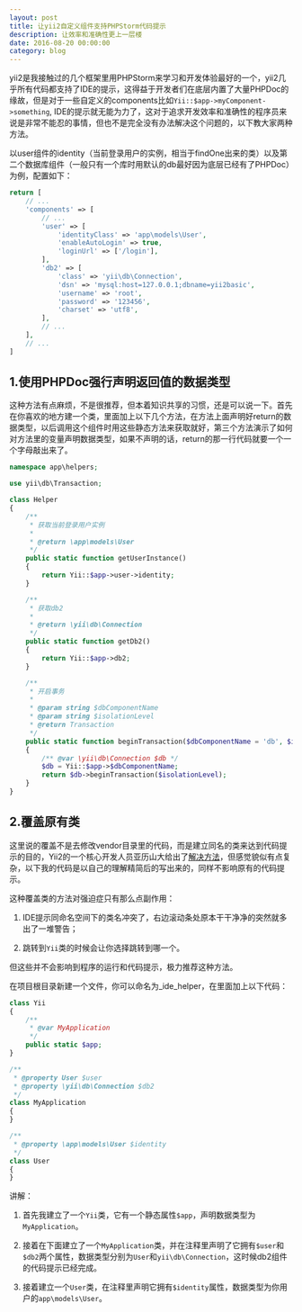 ```yaml
---
layout: post
title: 让yii2自定义组件支持PHPStorm代码提示
description: 让效率和准确性更上一层楼
date: 2016-08-20 00:00:00
category: blog
---
```


yii2是我接触过的几个框架里用PHPStorm来学习和开发体验最好的一个，yii2几乎所有代码都支持了IDE的提示，这得益于开发者们在底层内置了大量PHPDoc的缘故，但是对于一些自定义的components比如`Yii::$app->myComponent->something`, IDE的提示就无能为力了，这对于追求开发效率和准确性的程序员来说是非常不能忍的事情，但也不是完全没有办法解决这个问题的，以下教大家两种方法。

以user组件的identity（当前登录用户的实例，相当于findOne出来的类）以及第二个数据库组件（一般只有一个库时用默认的db最好因为底层已经有了PHPDoc）为例，配置如下：

```php
return [
    // ...
    'components' => [
        // ...
        'user' => [
            'identityClass' => 'app\models\User',
            'enableAutoLogin' => true,
            'loginUrl' => ['/login'],
        ],
        'db2' => [
            'class' => 'yii\db\Connection',
            'dsn' => 'mysql:host=127.0.0.1;dbname=yii2basic',
            'username' => 'root',
            'password' => '123456',
            'charset' => 'utf8',
        ],
        // ...
    ],
    // ...
]
```

## 1.使用PHPDoc强行声明返回值的数据类型

这种方法有点麻烦，不是很推荐，但本着知识共享的习惯，还是可以说一下。首先在你喜欢的地方建一个类，里面加上以下几个方法，在方法上面声明好return的数据类型，以后调用这个组件时用这些静态方法来获取就好，第三个方法演示了如何对方法里的变量声明数据类型，如果不声明的话，return的那一行代码就要一个一个字母敲出来了。

```php
namespace app\helpers;

use yii\db\Transaction;

class Helper
{
    /**
     * 获取当前登录用户实例
     * 
     * @return \app\models\User
     */
    public static function getUserInstance()
    {
        return Yii::$app->user->identity;
    }

    /**
     * 获取db2
     * 
     * @return \yii\db\Connection
     */
    public static function getDb2()
    {
        return Yii::$app->db2;
    }

    /**
     * 开启事务
     *
     * @param string $dbComponentName
     * @param string $isolationLevel
     * @return Transaction
     */
    public static function beginTransaction($dbComponentName = 'db', $isolationLevel = Transaction::SERIALIZABLE)
    {
        /** @var \yii\db\Connection $db */
        $db = Yii::$app->$dbComponentName;
        return $db->beginTransaction($isolationLevel);
    }
}
```

## 2.覆盖原有类

这里说的覆盖不是去修改vendor目录里的代码，而是建立同名的类来达到代码提示的目的，Yii2的一个核心开发人员亚历山大给出了[解决方法](https://github.com/samdark/yii2-cookbook/blob/master/book/ide-autocompletion.md)，但感觉貌似有点复杂，以下我的代码是以自己的理解精简后的写出来的，同样不影响原有的代码提示。

这种覆盖类的方法对强迫症只有那么点副作用：

1. IDE提示同命名空间下的类名冲突了，右边滚动条处原本干干净净的突然就多出了一堆警告；

2. 跳转到`Yii`类的时候会让你选择跳转到哪一个。

但这些并不会影响到程序的运行和代码提示，极力推荐这种方法。

在项目根目录新建一个文件，你可以命名为_ide_helper，在里面加上以下代码：

```php
class Yii
{
    /**
     * @var MyApplication
     */
    public static $app;
}

/**
 * @property User $user
 * @property \yii\db\Connection $db2
 */
class MyApplication
{
}

/**
 * @property \app\models\User $identity
 */
class User
{
}
```

讲解：

1. 首先我建立了一个`Yii`类，它有一个静态属性`$app`，声明数据类型为`MyApplication`。

2. 接着在下面建立了一个`MyApplication`类，并在注释里声明了它拥有`$user`和`$db2`两个属性，数据类型分别为`User`和`yii\db\Connection`，这时候db2组件的代码提示已经完成。

3. 接着建立一个`User`类，在注释里声明它拥有`$identity`属性，数据类型为你用户的`app\models\User`。
